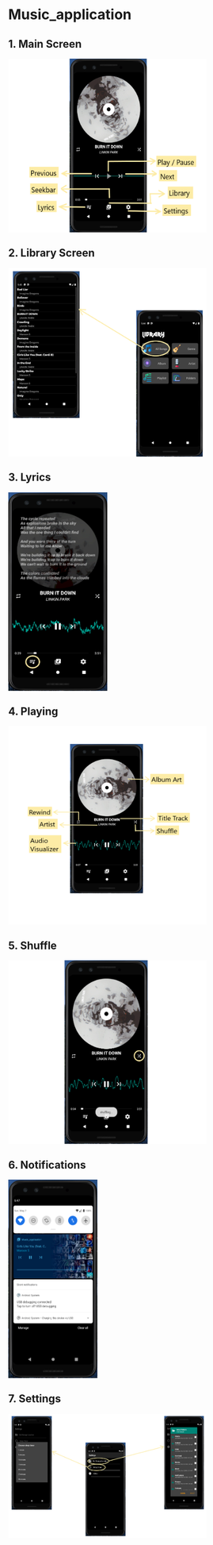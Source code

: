 # Music_application

## 1. Main Screen
<img src = "https://github.com/Prathamesh0606/Music_application/blob/master/pics/Main_Screen.png" align = "center" width="400" height="350">

## 2. Library Screen
<img src = "https://github.com/Prathamesh0606/Music_application/blob/master/pics/Library_Screen_Edited.png" align = "center" width="400" height="380">

## 3. Lyrics
<img src = "https://github.com/Prathamesh0606/Music_application/blob/master/pics/Main_Screen_Lyrics.png" align = "center" width="200" height="400">

## 4. Playing
<img src = "https://github.com/Prathamesh0606/Music_application/blob/master/pics/Main_Screen_Playing.png" align = "center" width="400" height="400">

## 5. Shuffle
<img src = "https://github.com/Prathamesh0606/Music_application/blob/master/pics/Main_Screen_Shuffle.png" align = "center" width="400" height="370">

## 6. Notifications
<img src = "https://github.com/Prathamesh0606/Music_application/blob/master/pics/Notifications.png" align = "center" width="180" height="400">

## 7. Settings
<img src = "https://github.com/Prathamesh0606/Music_application/blob/master/pics/Settings_Edited.png" align = "center" width="400" height="250">
